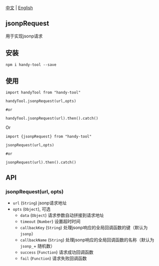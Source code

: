 [中文](./zh.md) | [English](./en.md)

## jsonpRequest

用于实现jsonp请求

## 安装
```shell script
npm i handy-tool --save
``` 

## 使用

```shell script
import handyTool from "handy-tool"

handyTool.jsonpRequest(url,opts)

#or

handyTool.jsonpRequest(url).then().catch()
```
Or
```shell script
import {jsonpRequest} from "handy-tool"

jsonpRequest(url,opts)

#or

jsonpRequest(url).then().catch()
```

## API

###  jsonpRequest(url, opts)

- `url` (`String`) jsonp请求地址
- `opts` (`Object`), 可选
    - `data` (`Object`) 请求参数自动拼接到请求地址
    - `timeout` (`Number`) 设置超时时间
    - `callbackKey` (`String`) 处理jsonp响应的全局回调函数的键（默认为`jsonp`）
    - `callbackName` (`String`) 处理jsonp响应的全局回调函数的名称（默认为`jsonp_`+ 随机数）
    - `success` (`Function`) 请求成功回调函数
    - `fail` (`Function`) 请求失败回调函数


